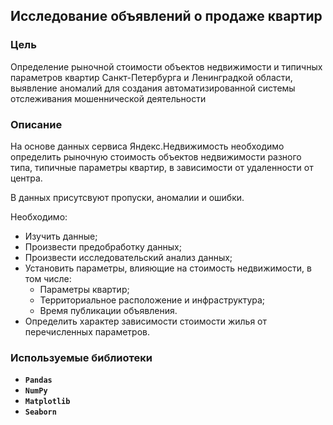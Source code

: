 ## Исследование объявлений о продаже квартир

### Цель

Определение рыночной стоимости объектов недвижимости и типичных параметров квартир Санкт-Петербурга и Ленинградкой области, выявление аномалий для создания автоматизированной системы отслеживания мошеннической деятельности

### Описание

На основе данных сервиса Яндекс.Недвижимость необходимо определить рыночную стоимость объектов недвижимости разного типа, типичные параметры квартир, в зависимости от удаленности от центра. 

В данных присутсвуют пропуски, аномалии и ошибки. 

Необходимо:
* Изучить данные;
* Произвести предобработку данных;
* Произвести исследовательский анализ данных;
* Установить параметры, влияющие на стоимость недвижимости, в том числе:
   * Параметры квартир;
   * Территориальное расположение и инфраструктура;
   * Время публикации объявления.
* Определить характер зависимости стоимости жилья от перечисленных параметров.

### Используемые библиотеки
- **`Pandas`**
- **`NumPy`**
- **`Matplotlib`**
- **`Seaborn`**

